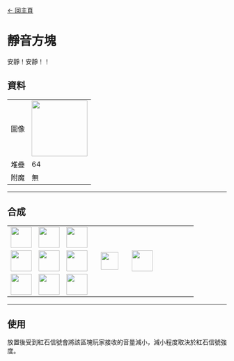 [← 回主頁](../)
# 靜音方塊
安靜！安靜！！

## 資料
<table>
    <tr><td align="end">圖像</td><td><img src="https://i.imgur.com/K43ihOZ.png" width="128"/></td></tr>
    <tr><td align="end">堆疊</td><td>64</td></tr>
    <tr><td align="end">附魔</td><td>無</td></tr>
</table>

---

## 合成
<table>
    <tr><td><img src="https://i.imgur.com/W9Ce5PI.png" width="48"/></td><td><img src="https://i.imgur.com/wdymK8b.png" width="48"/></td><td><img src="https://i.imgur.com/DTGGayN.png" width="48"/></td><td colspan="3"></td></tr>
    <tr><td><img src="https://i.imgur.com/wdymK8b.png" width="48"/></td><td><img src="https://i.imgur.com/c98D59O.png" width="48"/></td><td><img src="https://i.imgur.com/wdymK8b.png" width="48"/></td><td width="70" align="center"><img src="https://i.imgur.com/VE0KqIE.png" width="40"/></td><td><img src="https://i.imgur.com/K43ihOZ.png" width="48"/></td><td width="70"></td></tr>
    <tr><td><img src="https://i.imgur.com/DTGGayN.png" width="48"/></td><td><img src="https://i.imgur.com/wdymK8b.png" width="48"/></td><td><img src="https://i.imgur.com/W9Ce5PI.png" width="48"/></td><td colspan="3"></td></tr>
</table>

---

## 使用
放置後受到紅石信號會將該區塊玩家接收的音量減小，減小程度取決於紅石信號強度。